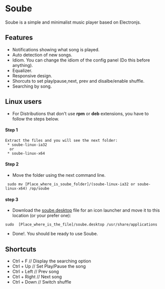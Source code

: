 # Soube
Soube is a simple and minimalist music player based on Electronjs.


## Features
 * Notifications showing what song is played.
 * Auto detection of new songs.
 * Idiom. You can change the idiom of the config panel (Do this before anything).
 * Equalizer.
 * Responsive design.
 * Shorcuts to set play/pause,next, prev and disalbe/enable shuffle.
 * Searching by song.

## Linux users
 * For Distributions that don't use **rpm** or **deb** extensions, you have to follow the steps below.
#### Step 1
 ```
 Extract the files and you will see the next folder:
  * soube-linux-ia32
   or
  * soube-linux-x64
 ```
#### Step 2
 * Move the folder using the next command line.

 ```
  sudo mv [Place_where_is_soube_folder]/(soube-linux-ia32 or soube-linux-x64) /op/soube
 ```

#### step 3 
 * Download the [soube.desktop](https://www.google.com) file for an icon launcher and move it to this location (or your prefer one):

 ```
 sudo  [Place_where_is_the_file]/soube.desktop /usr/share/applications
 
 ```

 * Done!. You should be ready to use Soube.

## Shortcuts

 * Ctrl + F      // Display the searching option
 * Ctrl + Up     // Set Play/Pause the song
 * Ctrl + Left   // Prev song
 * Ctrl + Right  // Next song
 * Ctrl + Down   // Switch shuffle
